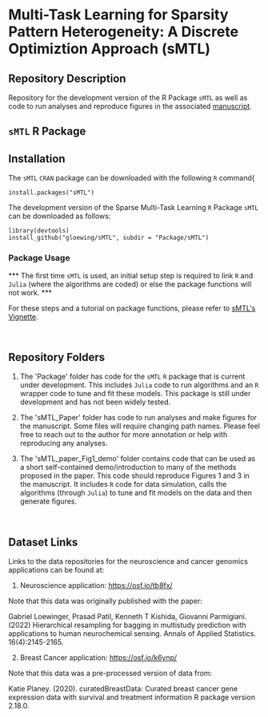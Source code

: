 # Multi-Task Learning for Sparsity Pattern Heterogeneity: A Discrete Optimiztion Approach (sMTL)
## Repository Description

Repository for the development version of the R Package `sMTL` as well as code to run analyses and reproduce figures in the associated [manuscript](https://doi.org/10.48550/arXiv.2212.08697).

## `sMTL` R Package

## Installation

The `sMTL` $\texttt{CRAN}$ package can be downloaded with the following $\texttt{R}$ command{

```{R}
install.packages("sMTL")
```

The development version of the Sparse Multi-Task Learning $\texttt{R}$ Package `sMTL` can be downloaded as follows:

```{R}
library(devtools)
install_github("gloewing/sMTL", subdir = "Package/sMTL")
```

###  Package Usage
*** The first time `sMTL` is used, an initial setup step is required to link $\texttt{R}$ and $\texttt{Julia}$ (where the algorithms are coded) or else the package functions will not work. ***

For these steps and a tutorial on package functions, please refer to [sMTL's Vignette](https://rpubs.com/gloewinger/996629). 

<br />

## Repository Folders
1) The 'Package' folder has code for the `sMTL` $\texttt{R}$ package that is current under development. This includes $\texttt{Julia}$ code to run algorithms and an $\texttt{R}$ wrapper code to tune and fit these models. This package is still under development and has not been widely tested.

2) The 'sMTL_Paper' folder has code to run analyses and make figures for the manuscript. Some files will require changing path names. Please feel free to reach out to the author for more annotation or help with reproducing any analyses.

3) The 'sMTL_paper_Fig1_demo' folder contains code that can be used as a short self-contained demo/introduction to many of the methods proposed in the paper. This code should reproduce Figures 1 and 3 in the manuscript. It includes $\texttt{R}$ code for data simulation, calls the algorithms (through $\texttt{Julia}$) to tune and fit models on the data and then generate figures.

<br />

## Dataset Links
Links to the data repositories for the neuroscience and cancer genomics applications can be found at:

1) Neuroscience application: https://osf.io/tb8fx/

Note that this data was originally published with the paper:

Gabriel Loewinger, Prasad Patil, Kenneth T Kishida, Giovanni Parmigiani. (2022)
Hierarchical resampling for bagging in multistudy prediction with applications to human neurochemical sensing. Annals of Applied Statistics. 16(4):2145-2165.

2) Breast Cancer application: https://osf.io/k6ynp/

Note that this data was a pre-processed version of data from:

Katie Planey. (2020). curatedBreastData: Curated breast cancer gene expression data with survival and treatment information R package version 2.18.0.
